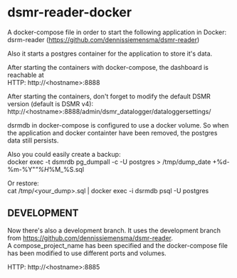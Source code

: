 # dsmr-reader-docker

A docker-compose file in order to start the following application in Docker:  
dsrm-reader (https://github.com/dennissiemensma/dsmr-reader)

Also it starts a postgres container for the application to store it's data.

After starting the containers with docker-compose, the dashboard is reachable at  
HTTP: http://\<hostname>:8888  

After starting the containers, don't forget to modify the default DSMR version (default is DSMR v4):  
http://\<hostname>:8888/admin/dsmr_datalogger/dataloggersettings/


dsrmdb in docker-compose is configured to use a docker volume. So when the application and docker containter have been removed, the postgres data still persists.

Also you could easily create a backup:  
docker exec -t dsmrdb pg_dumpall -c -U postgres > /tmp/dump_date +%d-%m-%Y"_"%H_%M_%S.sql

Or restore:  
cat /tmp/<your_dump>.sql | docker exec -i dsrmdb psql -U postgres

## DEVELOPMENT

Now there's also a development branch. It uses the development branch from https://github.com/dennissiemensma/dsmr-reader.  
A compose_project_name has been specified and the docker-compose file has been modified to use different ports and volumes.  

HTTP: http://\<hostname>:8885
